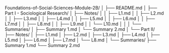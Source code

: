 Foundations-of-Social-Sciences-Module-2B/
│
├── README.md
│
├── Part I - Sociological Research/
│   ├── Notes/
│   │   ├── L1.md
│   │   ├── L2.md
│   │   ├── L3.md
│   │   ├── L4.md
│   │   ├── L5.md
│   │   ├── L6.md
│   │   ├── L7.md
│   │   ├── L8.md
│   │   ├── L9.md
│   │   └── L10.md
│   │
│   └── Summaries/
│       ├── Summary 1.md
│       └── Summary 2.md
│
└── Part II/
    ├── Notes/
    │   ├── L1.md
    │   ├── L2.md
    │   ├── L3.md
    │   ├── L4.md
    │   ├── L5.md
    │   ├── L6.md
    │   ├── L7.md
    │   └── L8.md
    │
    └── Summaries/
        ├── Summary 1.md
        └── Summary 2.md
